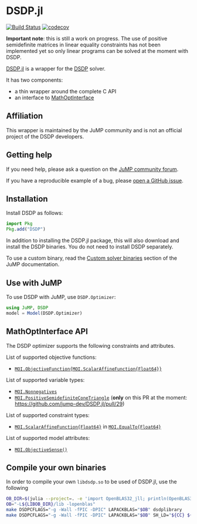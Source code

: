 # DSDP.jl

[![Build Status](https://github.com/jump-dev/DSDP.jl/workflows/CI/badge.svg?branch=master)](https://github.com/jump-dev/DSDP.jl/actions?query=workflow%3ACI)
[![codecov](https://codecov.io/gh/jump-dev/DSDP.jl/branch/master/graph/badge.svg)](https://codecov.io/gh/jump-dev/DSDP.jl)

**Important note**: this is still a work on progress. The use of positive semidefinite matrices in linear equality constraints has not been implemented yet so only linear programs can be solved at the moment with DSDP.

[DSDP.jl](https://github.com/jump-dev/DSDP.jl) is a wrapper for the
[DSDP](http://www.mcs.anl.gov/hs/software/DSDP/) solver.

It has two components:

 - a thin wrapper around the complete C API
 - an interface to [MathOptInterface](https://github.com/jump-dev/MathOptInterface.jl)

## Affiliation

This wrapper is maintained by the JuMP community and is not an official project
of the DSDP developers.

## Getting help

If you need help, please ask a question on the [JuMP community forum](https://jump.dev/forum).

If you have a reproducible example of a bug, please [open a GitHub issue](https://github.com/jump-dev/DSDP.jl/issues/new).

## Installation

Install DSDP as follows:
```julia
import Pkg
Pkg.add("DSDP")
```

In addition to installing the DSDP.jl package, this will also download and
install the DSDP binaries. You do not need to install DSDP separately.

To use a custom binary, read the [Custom solver binaries](https://jump.dev/JuMP.jl/stable/developers/custom_solver_binaries/)
section of the JuMP documentation.

## Use with JuMP

To use DSDP with JuMP, use `DSDP.Optimizer`:
```julia
using JuMP, DSDP
model = Model(DSDP.Optimizer)
```

## MathOptInterface API

The DSDP optimizer supports the following constraints and attributes.

List of supported objective functions:

 * [`MOI.ObjectiveFunction{MOI.ScalarAffineFunction{Float64}}`](@ref)

List of supported variable types:

 * [`MOI.Nonnegatives`](@ref)
 * [`MOI.PositiveSemidefiniteConeTriangle`](@ref) (**only** on this PR at the moment: https://github.com/jump-dev/DSDP.jl/pull/29)

List of supported constraint types:

 * [`MOI.ScalarAffineFunction{Float64}`](@ref) in [`MOI.EqualTo{Float64}`](@ref)

List of supported model attributes:

 * [`MOI.ObjectiveSense()`](@ref)

## Compile your own binaries

In order to compile your own `libdsdp.so` to be used of DSDP.jl, use the following
```sh
OB_DIR=$(julia --project=. -e 'import OpenBLAS32_jll; println(OpenBLAS32_jll.OpenBLAS32_jll.artifact_dir)')
OB="-L${LIBOB_DIR}/lib -lopenblas"
make DSDPCFLAGS="-g -Wall -fPIC -DPIC" LAPACKBLAS="$OB" dsdplibrary
make DSDPCFLAGS="-g -Wall -fPIC -DPIC" LAPACKBLAS="$OB" SH_LD="${CC} ${CFLAGS} -Wall -fPIC -DPIC -shared $OB" oshared
```
